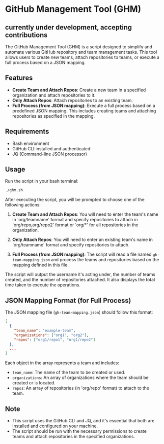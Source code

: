 # GitHub Management Tool (GHM)
## currently under development, accepting contributions

The GitHub Management Tool (GHM) is a script designed to simplify and automate various GitHub repository and team management tasks. This tool allows users to create new teams, attach repositories to teams, or execute a full process based on a JSON mapping.

## Features

- **Create Team and Attach Repos**: Create a new team in a specified organization and attach repositories to it.
- **Only Attach Repos**: Attach repositories to an existing team.
- **Full Process (from JSON mapping)**: Execute a full process based on a predefined JSON mapping. This includes creating teams and attaching repositories as specified in the mapping.

## Requirements

- Bash environment
- GitHub CLI installed and authenticated
- JQ (Command-line JSON processor)

## Usage

Run the script in your bash terminal:

```bash
./ghm.sh
```

After executing the script, you will be prompted to choose one of the following actions:

1. **Create Team and Attach Repos**: You will need to enter the team's name in 'org/teamname' format and specify repositories to attach in 'org/repo,org/repo2' format or 'org/*' for all repositories in the organization.

2. **Only Attach Repos**: You will need to enter an existing team's name in 'org/teamname' format and specify repositories to attach.

3. **Full Process (from JSON mapping)**: The script will read a file named `gh-team-mapping.json` and process the teams and repositories based on the mapping defined in this file.

The script will output the username it's acting under, the number of teams created, and the number of repositories attached. It also displays the total time taken to execute the operations.

## JSON Mapping Format (for Full Process)

The JSON mapping file (`gh-team-mapping.json`) should follow this format:

```json
[
  {
    "team_name": "example-team",
    "organizations": ["org1", "org2"],
    "repos": ["org1/repo1", "org1/repo2"]
  },
  ...
]
```

Each object in the array represents a team and includes:
- `team_name`: The name of the team to be created or used.
- `organizations`: An array of organizations where the team should be created or is located.
- `repos`: An array of repositories (in 'org/repo' format) to attach to the team.

## Note

- This script uses the GitHub CLI and JQ, and it's essential that both are installed and configured on your machine.
- The script should be run with the necessary permissions to create teams and attach repositories in the specified organizations.
